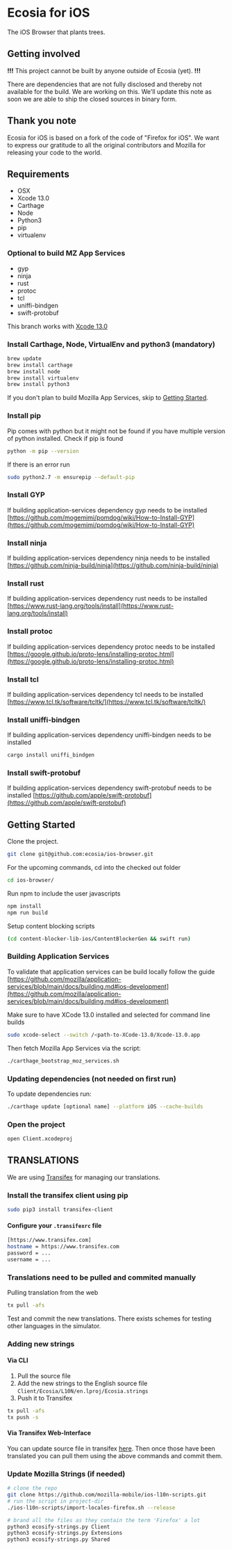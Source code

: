 # Ecosia for iOS

The iOS Browser that plants trees.

## Getting involved

**!!!** This project cannot be built by anyone outside of Ecosia (yet). **!!!**

There are dependencies that are not fully disclosed and thereby not available for the build. We are working on this. We'll update this note as soon we are able to ship the closed sources in binary form.

## Thank you note

Ecosia for iOS is based on a fork of the code of "Firefox for iOS". We want to express our gratitude to all the original contributors and Mozilla for releasing your code to the world.

## Requirements

- OSX
- Xcode 13.0
- Carthage
- Node
- Python3
- pip
- virtualenv

### Optional to build MZ App Services
- gyp
- ninja
- rust
- protoc
- tcl
- uniffi-bindgen
- swift-protobuf

This branch works with [Xcode 13.0](https://developer.apple.com/download/more/?=xcode)

### Install Carthage, Node, VirtualEnv and python3 (mandatory)

```bash
brew update
brew install carthage
brew install node
brew install virtualenv
brew install python3
```

If you don't plan to build Mozilla App Services, skip to [Getting Started](#Getting-started).

### Install pip

Pip comes with python but it might not be found if you have multiple version of python installed.
Check if pip is found

```bash
python -m pip --version
```

If there is an error run

```bash
sudo python2.7 -m ensurepip --default-pip
```

### Install GYP

If building application-services dependency gyp needs to be installed [https://github.com/mogemimi/pomdog/wiki/How-to-Install-GYP](https://github.com/mogemimi/pomdog/wiki/How-to-Install-GYP)

### Install ninja

If building application-services dependency ninja needs to be installed [https://github.com/ninja-build/ninja](https://github.com/ninja-build/ninja)

### Install rust

If building application-services dependency rust needs to be installed [https://www.rust-lang.org/tools/install](https://www.rust-lang.org/tools/install)

### Install protoc

If building application-services dependency protoc needs to be installed [https://google.github.io/proto-lens/installing-protoc.html](https://google.github.io/proto-lens/installing-protoc.html)

### Install tcl

If building application-services dependency tcl needs to be installed [https://www.tcl.tk/software/tcltk/](https://www.tcl.tk/software/tcltk/)

### Install uniffi-bindgen

If building application-services dependency uniffi-bindgen needs to be installed

```bash
cargo install uniffi_bindgen
```

### Install swift-protobuf

If building application-services dependency swift-protobuf needs to be installed [https://github.com/apple/swift-protobuf](https://github.com/apple/swift-protobuf)

## Getting Started

Clone the project.

```bash
git clone git@github.com:ecosia/ios-browser.git
```

For the upcoming commands, cd into the checked out folder
```bash
cd ios-browser/
```

Run npm to include the user javascripts

```bash
npm install
npm run build
```

Setup content blocking scripts

```bash
(cd content-blocker-lib-ios/ContentBlockerGen && swift run)
```

### Building Application Services

To validate that application services can be build locally follow the guide [https://github.com/mozilla/application-services/blob/main/docs/building.md#ios-development](https://github.com/mozilla/application-services/blob/main/docs/building.md#ios-development)

Make sure to have XCode 13.0 installed and selected for command line builds

```bash
sudo xcode-select --switch /<path-to-XCode-13.0/Xcode-13.0.app
```

Then fetch Mozilla App Services via the script:

```bash
./carthage_bootstrap_moz_services.sh
```

### Updating dependencies (not needed on first run)

To update dependencies run:

```bash
./carthage update [optional name] --platform iOS --cache-builds
```

### Open the project

```bash
open Client.xcodeproj
```

## TRANSLATIONS

We are using [Transifex](https://docs.transifex.com/client/introduction) for managing our translations.

### Install the transifex client using pip

```bash
sudo pip3 install transifex-client
```

#### Configure your `.transifexrc` file

```bash
[https://www.transifex.com]
hostname = https://www.transifex.com
password = ...
username = ...
```

### Translations need to be pulled and commited manually

Pulling translation from the web

```bash
tx pull -afs
```

Test and commit the new translations. There exists schemes for testing other languages in the simulator.

### Adding new strings

#### Via CLI

1. Pull the source file
2. Add the new strings to the English source file `Client/Ecosia/L10N/en.lproj/Ecosia.strings`
3. Push it to Transifex

```bash
tx pull -afs
tx push -s
```

#### Via Transifex Web-Interface

You can update source file in transifex [here](https://www.transifex.com/ecosia/ecosia-ios-search-app/ecosiastrings/). Then once those have been translated you can pull them using the above commands and commit them.

### Update Mozilla Strings (if needed)

```bash
# clone the repo
git clone https://github.com/mozilla-mobile/ios-l10n-scripts.git
# run the script in project-dir
./ios-l10n-scripts/import-locales-firefox.sh --release
```

```bash
# brand all the files as they contain the term 'Firefox' a lot
python3 ecosify-strings.py Client
python3 ecosify-strings.py Extensions
python3 ecosify-strings.py Shared
```
